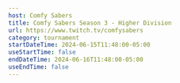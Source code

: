 ```yaml
---
host: Comfy Sabers
title: Comfy Sabers Season 3 - Higher Division
url: https://www.twitch.tv/comfysabers
category: tournament
startDateTime: 2024-06-15T11:48:00-05:00
useStartTime: false
endDateTime: 2024-06-16T11:48:00-05:00
useEndTime: false
---
```

